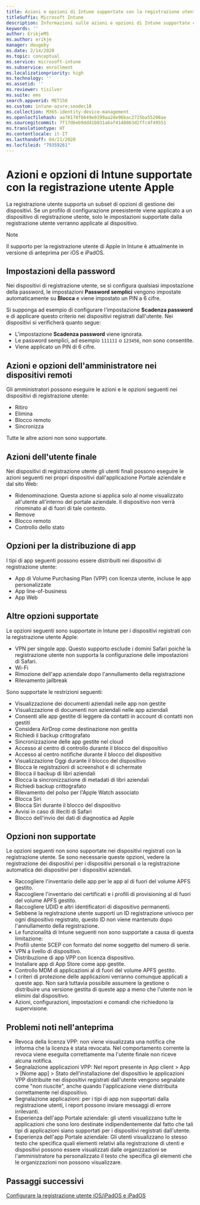 ```yaml
---
title: Azioni e opzioni di Intune supportate con la registrazione utente Apple
titleSuffix: Microsoft Intune
description: Informazioni sulle azioni e opzioni di Intune supportate con la registrazione utente Apple
keywords: ''
author: ErikjeMS
ms.author: erikje
manager: dougeby
ms.date: 2/14/2020
ms.topic: conceptual
ms.service: microsoft-intune
ms.subservice: enrollment
ms.localizationpriority: high
ms.technology: ''
ms.assetid: ''
ms.reviewer: tisilver
ms.suite: ems
search.appverid: MET150
ms.custom: intune-azure;seodec18
ms.collection: M365-identity-device-management
ms.openlocfilehash: aa78178f6649e0199aa2de96bac2725ba55208ae
ms.sourcegitcommit: 7f17d6eb9dd41b031a6af4148863d2ffc4f49551
ms.translationtype: HT
ms.contentlocale: it-IT
ms.lasthandoff: 04/21/2020
ms.locfileid: "79359261"
---
```

# <a name="intune-actions-and-options-supported-with-apple-user-enrollment"></a>Azioni e opzioni di Intune supportate con la registrazione utente Apple

La registrazione utente supporta un subset di opzioni di gestione dei dispositivi. Se un profilo di configurazione preesistente viene applicato a un dispositivo di registrazione utente, solo le impostazioni supportate dalla registrazione utente verranno applicate al dispositivo.

> [!NOTE]
> Il supporto per la registrazione utente di Apple in Intune è attualmente in versione di anteprima per iOS e iPadOS.

## <a name="password-settings"></a>Impostazioni della password

Nei dispositivi di registrazione utente, se si configura qualsiasi impostazione della password, le impostazioni **Password semplici** vengono impostate automaticamente su **Blocca** e viene impostato un PIN a 6 cifre.

Si supponga ad esempio di configurare l'impostazione **Scadenza password** e di applicare questo criterio nei dispositivi registrati dall'utente. Nei dispositivi si verificherà quanto segue:
- L'impostazione **Scadenza password** viene ignorata.
- Le password semplici, ad esempio `111111` o `123456`, non sono consentite.
- Viene applicato un PIN di 6 cifre.

## <a name="administrator-remote-device-actions-and-options"></a>Azioni e opzioni dell'amministratore nei dispositivi remoti
Gli amministratori possono eseguire le azioni e le opzioni seguenti nei dispositivi di registrazione utente:
- Ritiro
- Elimina
- Blocco remoto
- Sincronizza

Tutte le altre azioni non sono supportate.

## <a name="end-user-actions"></a>Azioni dell'utente finale
Nei dispositivi di registrazione utente gli utenti finali possono eseguire le azioni seguenti nei propri dispositivi dall'applicazione Portale aziendale e dal sito Web:
- Ridenominazione. Questa azione si applica solo al nome visualizzato all'utente all'interno del portale aziendale. Il dispositivo non verrà rinominato al di fuori di tale contesto.
- Remove
- Blocco remoto
- Controllo dello stato

## <a name="app-deployment-options"></a>Opzioni per la distribuzione di app
I tipi di app seguenti possono essere distribuiti nei dispositivi di registrazione utente:
- App di Volume Purchasing Plan (VPP) con licenza utente, incluse le app personalizzate
- App line-of-business
- App Web

## <a name="other-supported-options"></a>Altre opzioni supportate

Le opzioni seguenti sono supportate in Intune per i dispositivi registrati con la registrazione utente Apple:
- VPN per singole app. Questo supporto esclude i domini Safari poiché la registrazione utente non supporta la configurazione delle impostazioni di Safari.
- Wi-Fi 
- Rimozione dell'app aziendale dopo l'annullamento della registrazione
- Rilevamento jailbreak

Sono supportate le restrizioni seguenti:
- Visualizzazione dei documenti aziendali nelle app non gestite
- Visualizzazione di documenti non aziendali nelle app aziendali
- Consenti alle app gestite di leggere da contatti in account di contatti non gestiti
- Considera AirDrop come destinazione non gestita
- Richiedi il backup crittografato
- Sincronizzazione delle app gestite nel cloud
- Accesso al centro di controllo durante il blocco del dispositivo
- Accesso al centro notifiche durante il blocco del dispositivo
- Visualizzazione Oggi durante il blocco del dispositivo
- Blocca le registrazioni di screenshot e di schermate
- Blocca il backup di libri aziendali
- Blocca la sincronizzazione di metadati di libri aziendali
- Richiedi backup crittografato
- Rilevamento del polso per l'Apple Watch associato
- Blocca Siri
- Blocca Siri durante il blocco del dispositivo
- Avvisi in caso di illeciti di Safari
- Blocco dell'invio dei dati di diagnostica ad Apple


## <a name="options-not-supported"></a>Opzioni non supportate
Le opzioni seguenti non sono supportate nei dispositivi registrati con la registrazione utente. Se sono necessarie queste opzioni, vedere la registrazione dei dispositivi per i dispositivi personali o la registrazione automatica dei dispositivi per i dispositivi aziendali.
- Raccogliere l'inventario delle app per le app al di fuori del volume APFS gestito.
- Raccogliere l'inventario dei certificati e i profili di provisioning al di fuori del volume APFS gestito.
- Raccogliere UDID e altri identificatori di dispositivo permanenti.
- Sebbene la registrazione utente supporti un ID registrazione univoco per ogni dispositivo registrato, questo ID non viene mantenuto dopo l'annullamento della registrazione.
- Le funzionalità di Intune seguenti non sono supportate a causa di questa limitazione:
- Profili utente SCEP con formato del nome soggetto del numero di serie.
- VPN a livello di dispositivo.
- Distribuzione di app VPP con licenza dispositivo.
- Installare app di App Store come app gestite.
- Controllo MDM di applicazioni al di fuori del volume APFS gestito.
- I criteri di protezione delle applicazioni verranno comunque applicati a queste app. Non sarà tuttavia possibile assumere la gestione o distribuire una versione gestita di queste app a meno che l'utente non le elimini dal dispositivo.
- Azioni, configurazioni, impostazioni e comandi che richiedono la supervisione. 


## <a name="known-issues-in-preview"></a>Problemi noti nell'anteprima
- Revoca della licenza VPP: non viene visualizzata una notifica che informa che la licenza è stata revocata. Nel comportamento corrente la revoca viene eseguita correttamente ma l'utente finale non riceve alcuna notifica. 
- Segnalazione applicazioni VPP: Nel report presente in App client > App > [Nome app] > Stato dell'installazione del dispositivo le applicazioni VPP distribuite nei dispositivi registrati dall'utente vengono segnalate come "non riuscite", anche quando l'applicazione viene distribuita correttamente nel dispositivo. 
- Segnalazione applicazioni: per i tipi di app non supportati dalla registrazione utenti, i report possono inviare messaggi di errore irrilevanti. 
- Esperienza dell'app Portale aziendale: gli utenti visualizzano tutte le applicazioni che sono loro destinate indipendentemente dal fatto che tali tipi di applicazioni siano supportati per i dispositivi registrati dall'utente. 
- Esperienza dell'app Portale aziendale: Gli utenti visualizzano lo stesso testo che specifica quali elementi relativi alla registrazione di utenti e dispositivi possono essere visualizzati dalle organizzazioni se l'amministratore ha personalizzato il testo che specifica gli elementi che le organizzazioni non possono visualizzare.


## <a name="next-steps"></a>Passaggi successivi

[Configurare la registrazione utente iOS/iPadOS e iPadOS](ios-user-enrollment.md)
